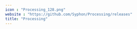 ```yaml
---
icon : "Processing_128.png"
website : "https://github.com/Syphon/Processing/releases"
title: "Processing"
---
```

